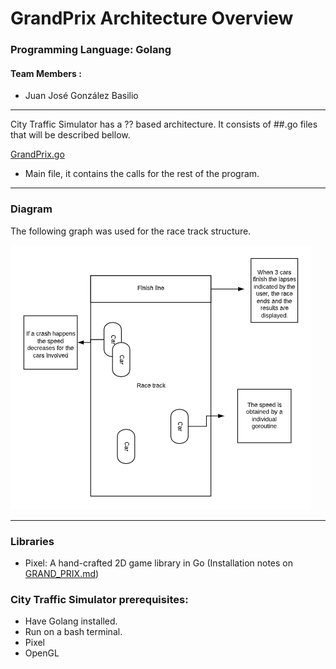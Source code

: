 # GrandPrix Architecture Overview

### Programming Language: Golang
#### Team Members :
* Juan José González Basilio

************************

City Traffic Simulator has a ?? based architecture. It consists of ##.go files that will be described bellow.

[GrandPrix.go](GrandPrix.go)
- Main file, it contains the calls for the rest of the program.

***************************
### Diagram

The following graph was used for the race track structure.

![City Graph](diagram.png)


***************************
### Libraries
- Pixel: A hand-crafted 2D game library in Go (Installation notes on [GRAND_PRIX.md](GRAND_PRIX.md))

### City Traffic Simulator prerequisites:
- Have Golang installed.
- Run on a bash terminal.
- Pixel
- OpenGL